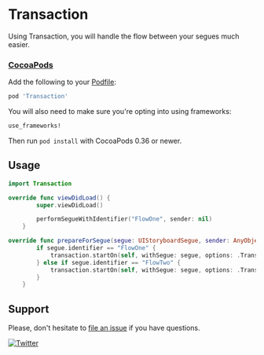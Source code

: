 # Transaction

Using Transaction, you will handle the flow between your segues much easier.

### [CocoaPods]

[CocoaPods]: http://cocoapods.org

Add the following to your [Podfile](http://guides.cocoapods.org/using/the-podfile.html):

```ruby
pod 'Transaction'
```

You will also need to make sure you're opting into using frameworks:

```ruby
use_frameworks!
```

Then run `pod install` with CocoaPods 0.36 or newer.

## Usage

```Swift
import Transaction
```
```Swift
override func viewDidLoad() {
        super.viewDidLoad()

        performSegueWithIdentifier("FlowOne", sender: nil)
    }
```
```Swift
override func prepareForSegue(segue: UIStoryboardSegue, sender: AnyObject?) {
        if segue.identifier == "FlowOne" {
            transaction.startOn(self, withSegue: segue, options: .TransitionFlipFromTop)
        } else if segue.identifier == "FlowTwo" {
            transaction.startOn(self, withSegue: segue, options: .TransitionFlipFromRight)
        }
    }
```
## Support

Please, don't hesitate to [file an
issue](https://github.com/brunodlz/Transaction/issues/new) if you have questions.

[![Twitter](https://img.shields.io/badge/twitter-@brunodlz-red.svg?style=flat)](https://twitter.com/brunodlz)

